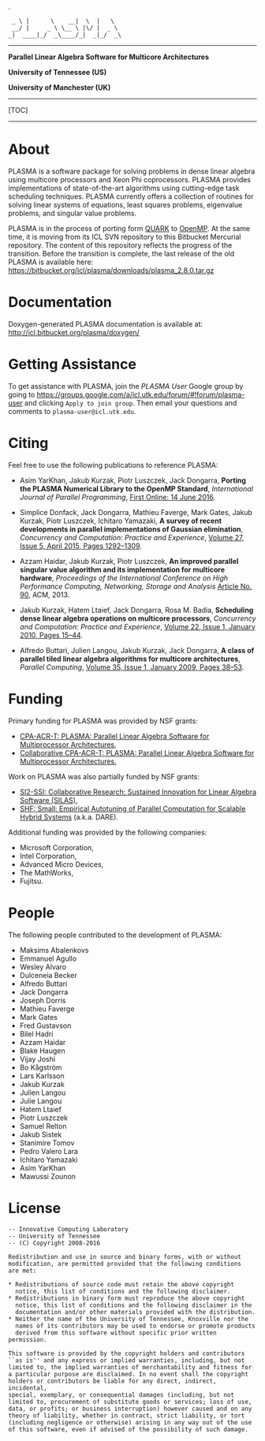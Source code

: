.

     _ \ |      \    __|  \  |   \
     __/ |     _ \ \__ \ |\/ |  _ \
    _|  ____|_/  _\____/_|  _|_/  _\

* * *

**Parallel Linear Algebra Software for Multicore Architectures**

**University of Tennessee (US)**

**University of Manchester (UK)**

* * *

[TOC]

* * *

About
=====

PLASMA is a software package for solving problems in dense linear algebra
using multicore processors and Xeon Phi coprocessors.
PLASMA provides implementations of state-of-the-art algorithms
using cutting-edge task scheduling techniques.
PLASMA currently offers a collection of routines
for solving linear systems of equations, least squares problems,
eigenvalue problems, and singular value problems.

PLASMA is in the process of porting form [QUARK](http://icl.cs.utk.edu/quark/)
to [OpenMP](http://openmp.org/wp/).
At the same time, it is moving from its ICL SVN repository
to this Bitbucket Mercurial repository.
The content of this repository reflects the progress of the transition.
Before the transition is complete, the last release of the old PLASMA
is available here: https://bitbucket.org/icl/plasma/downloads/plasma_2.8.0.tar.gz

Documentation
=============

Doxygen-generated PLASMA documentation is available at:
http://icl.bitbucket.org/plasma/doxygen/

Getting Assistance
==================

To get assistance with PLASMA, join the *PLASMA User* Google group by going to
https://groups.google.com/a/icl.utk.edu/forum/#!forum/plasma-user and clicking
`Apply to join group`.
Then email your questions and comments to `plasma-user@icl.utk.edu`.

Citing
======

Feel free to use the following publications to reference PLASMA:

* Asim YarKhan, Jakub Kurzak, Piotr Luszczek, Jack Dongarra,
  **Porting the PLASMA Numerical Library to the OpenMP Standard**,
  *International Journal of Parallel Programming*,
  [First Online: 14 June 2016](http://dx.doi.org/10.1007/s10766-016-0441-6).

* Simplice Donfack, Jack Dongarra, Mathieu Faverge, Mark Gates,
  Jakub Kurzak, Piotr Luszczek, Ichitaro Yamazaki,
  **A survey of recent developments in parallel implementations
  of Gaussian elimination**,
  *Concurrency and Computation: Practice and Experience*,
  [Volume 27, Issue 5, April 2015, Pages 1292–1309](http://dx.doi.org/10.1002/cpe.3306).

* Azzam Haidar, Jakub Kurzak, Piotr Luszczek,
  **An improved parallel singular value algorithm and its implementation
  for multicore hardware**,
  *Proceedings of the International Conference on High Performance Computing,
  Networking, Storage and Analysis*
  [Article No. 90](http://dx.doi.org/10.1145/2503210.2503292), ACM, 2013.

* Jakub Kurzak, Hatem Ltaief, Jack Dongarra, Rosa M. Badia,
  **Scheduling dense linear algebra operations on multicore processors**,
  *Concurrency and Computation: Practice and Experience*,
  [Volume 22, Issue 1, January 2010, Pages 15–44](http://dx.doi.org/10.1002/cpe.1467).

* Alfredo Buttari, Julien Langou, Jakub Kurzak, Jack Dongarra,
  **A class of parallel tiled linear algebra algorithms for multicore architectures**,
  *Parallel Computing*,
  [Volume 35, Issue 1, January 2009, Pages 38–53](http://dx.doi.org/10.1016/j.parco.2008.10.002).

Funding
=======

Primary funding for PLASMA was provided by NSF grants:

* [CPA-ACR-T: PLASMA: Parallel Linear Algebra Software for Multiprocessor Architectures](http://www.nsf.gov/awardsearch/showAward?AWD_ID=0811642),
* [Collaborative CPA-ACR-T: PLASMA: Parallel Linear Algebra Software for Multiprocessor Architectures.](http://www.nsf.gov/awardsearch/showAward?AWD_ID=0811520)

Work on PLASMA was also partially funded by NSF grants:

* [SI2-SSI: Collaborative Research: Sustained Innovation for Linear Algebra Software (SILAS)](http://www.nsf.gov/awardsearch/showAward?AWD_ID=1339822),
* [SHF: Small: Empirical Autotuning of Parallel Computation for Scalable Hybrid Systems](http://nsf.gov/awardsearch/showAward?AWD_ID=1527706) (a.k.a. DARE).

Additional funding was provided by the following companies:

* Microsoft Corporation,
* Intel Corporation,
* Advanced Micro Devices,
* The MathWorks,
* Fujitsu.

People
======

The following people contributed to the development of PLASMA:

* Maksims Abalenkovs
* Emmanuel Agullo
* Wesley Alvaro
* Dulceneia Becker
* Alfredo Buttari
* Jack Dongarra
* Joseph Dorris
* Mathieu Faverge
* Mark Gates
* Fred Gustavson
* Bilel Hadri
* Azzam Haidar
* Blake Haugen
* Vijay Joshi
* Bo Kågström
* Lars Karlsson
* Jakub Kurzak
* Julien Langou
* Julie Langou
* Hatem Ltaief
* Piotr Luszczek
* Samuel Relton
* Jakub Sistek
* Stanimire Tomov
* Pedro Valero Lara
* Ichitaro Yamazaki
* Asim YarKhan
* Mawussi Zounon

License
=======

    -- Innovative Computing Laboratory
    -- University of Tennessee
    -- (C) Copyright 2008-2016
  
    Redistribution and use in source and binary forms, with or without
    modification, are permitted provided that the following conditions
    are met:
  
    * Redistributions of source code must retain the above copyright
      notice, this list of conditions and the following disclaimer.
    * Redistributions in binary form must reproduce the above copyright
      notice, this list of conditions and the following disclaimer in the
      documentation and/or other materials provided with the distribution.
    * Neither the name of the University of Tennessee, Knoxville nor the
      names of its contributors may be used to endorse or promote products
      derived from this software without specific prior written permission.
  
    This software is provided by the copyright holders and contributors
    ``as is'' and any express or implied warranties, including, but not
    limited to, the implied warranties of merchantability and fitness for
    a particular purpose are disclaimed. In no event shall the copyright
    holders or contributors be liable for any direct, indirect, incidental,
    special, exemplary, or consequential damages (including, but not
    limited to, procurement of substitute goods or services; loss of use,
    data, or profits; or business interruption) however caused and on any
    theory of liability, whether in contract, strict liability, or tort
    (including negligence or otherwise) arising in any way out of the use
    of this software, even if advised of the possibility of such damage.

